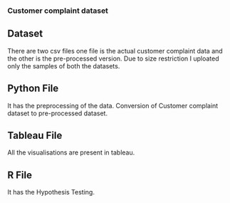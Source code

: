 ### Customer complaint dataset
## Dataset
There are two csv files one file is the actual customer complaint data and the other is the pre-processed version.
Due to size restriction I uploated only the samples of both the datasets.

## Python File
It has the preprocessing of the data. Conversion of Customer complaint dataset to pre-processed dataset.

## Tableau File
All the visualisations are present in tableau.

## R File
It has the Hypothesis Testing.
